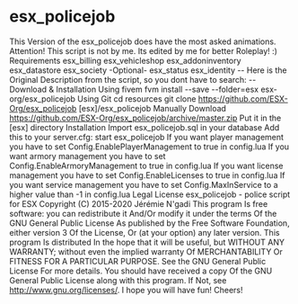 # esx_policejob
This Version of the esx_policejob does have the most asked animations.  Attention! This script is not by me. Its edited by me for better Roleplay! :)  Requirements esx_billing esx_vehicleshop  esx_addoninventory esx_datastore esx_society  -Optional- esx_status esx_identity  -- Here is the Original Description from the script, so you dont have to search: --  Download &amp; Installation Using fivem fvm install --save --folder=esx esx-org/esx_policejob Using Git cd resources git clone https://github.com/ESX-Org/esx_policejob [esx]/esx_policejob Manually Download https://github.com/ESX-Org/esx_policejob/archive/master.zip Put it in the [esx] directory Installation Import esx_policejob.sql in your database Add this to your server.cfg: start esx_policejob If you want player management you have to set Config.EnablePlayerManagement to true in config.lua If you want armory management you have to set Config.EnableArmoryManagement to true in config.lua If you want license management you have to set Config.EnableLicenses to true in config.lua If you want service management you have to set Config.MaxInService to a higher value than -1 in config.lua Legal License esx_policejob - police script for ESX  Copyright (C) 2015-2020 Jérémie N'gadi  This program Is free software: you can redistribute it And/Or modify it under the terms Of the GNU General Public License As published by the Free Software Foundation, either version 3 Of the License, Or (at your option) any later version.  This program Is distributed In the hope that it will be useful, but WITHOUT ANY WARRANTY; without even the implied warranty Of MERCHANTABILITY Or FITNESS FOR A PARTICULAR PURPOSE. See the GNU General Public License For more details.  You should have received a copy Of the GNU General Public License along with this program. If Not, see http://www.gnu.org/licenses/.   I hope you will have fun!  Cheers!
